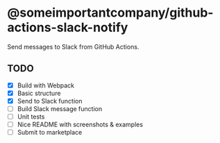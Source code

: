 # @someimportantcompany/github-actions-slack-notify

Send messages to Slack from GitHub Actions.

## TODO

- [x] Build with Webpack
- [x] Basic structure
- [x] Send to Slack function
- [ ] Build Slack message function
- [ ] Unit tests
- [ ] Nice README with screenshots & examples
- [ ] Submit to marketplace

